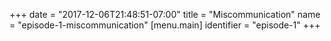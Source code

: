 +++
date = "2017-12-06T21:48:51-07:00"
title = "Miscommunication"
name = "episode-1-miscommunication"
[menu.main]
  identifier = "episode-1"
+++

<script type="text/javascript">
  var d = {
    'id' : 'scene-elements',
    'e' : {}, // Episode scene elements
    'n' : {}, // Name elements
  };
</script>
<script src="/data/names_data.js"></script>
<script src="/data/episode_1_data.js"></script>
<script type="text/javascript">

  // Sort by target zone
  var targetZones = [];
  var temp = 0;
  for (i = 0; i < d.e - 1; i++) {
    for (j = i + 1; j < d.e.length; j++) {
      if (d.e[i].targetZone > sd.eE[j].targetZone) {
        temp = d.e[j];
        d.e[j] = d.e[i];
        d.e[i] = temp;
      }
    }
  }

</script>

